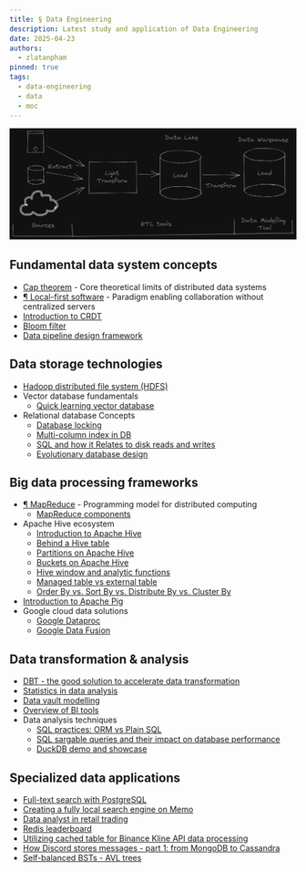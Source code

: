 ```yaml
---
title: § Data Engineering
description: Latest study and application of Data Engineering
date: 2025-04-23
authors:
  - zlatanpham
pinned: true
tags:
  - data-engineering
  - data
  - moc
---
```


![](assets/data-engineering-moc.webp)

## Fundamental data system concepts
- [Cap theorem](cap-theorem.md) - Core theoretical limits of distributed data systems
- [¶ Local-first software](local-first-software.md) - Paradigm enabling collaboration without centralized servers
- [Introduction to CRDT](introduction-to-crdt.md)
- [Bloom filter](bloom-filter.md)
- [Data pipeline design framework](data-pipeline-design-framework.md)

## Data storage technologies
- [Hadoop distributed file system (HDFS)](hadoop-distributed-file-system-hdfs.md)
- Vector database fundamentals
  - [Quick learning vector database](quick-learning-vector-database.md)
- Relational database Concepts
  - [Database locking](database-locking.md)
  - [Multi-column index in DB](202301191192-multi-column-index-in-db.md)
  - [SQL and how it Relates to disk reads and writes](sql-and-how-it-relates-to-disk-reads-and-writes.md)
  - [Evolutionary database design](evolutionary-database-design.md)

## Big data processing frameworks
- [¶ MapReduce](mapreduce.md) - Programming model for distributed computing
  - [MapReduce components](mapreduce-components.md)
- Apache Hive ecosystem
  - [Introduction to Apache Hive](introduction-to-apache-hive.md)
  - [Behind a Hive table](behind-a-hive-table.md)
  - [Partitions on Apache Hive](partitions-on-apache-hive.md)
  - [Buckets on Apache Hive](buckets-on-apache-hive.md)
  - [Hive window and analytic functions](hive-window-and-analytic-functions.md)
  - [Managed table vs external table](managed-table-vs-external-table.md)
  - [Order By vs. Sort By vs. Distribute By vs. Cluster By](order-by-vs-sort-by-vs-distribute-by-vs-cluster-by.md)
- [Introduction to Apache Pig](introduction-to-apache-pig.md)
- Google cloud data solutions
  - [Google Dataproc](google-dataproc.md)
  - [Google Data Fusion](google-data-fusion.md)

## Data transformation & analysis
- [DBT - the good solution to accelerate data transformation](dbt-the-good-solution-to-accelerate-data-transformation.md)
- [Statistics in data analysis](statistics-in-data-analysis.md)
- [Data vault modelling](data-vault-modelling.md)
- [Overview of BI tools](overview-of-bi-tools.md)
- Data analysis techniques
  - [SQL practices: ORM vs Plain SQL](sql-practices-orm-vs-plain-sql.md)
  - [SQL sargable queries and their impact on database performance](sql-sargable-queries-and-their-impact-on-database-performance.md)
  - [DuckDB demo and showcase](duckdb-demo-and-showcase.md)

## Specialized data applications
- [Full-text search with PostgreSQL](full-text-search-with-postgresql.md)
- [Creating a fully local search engine on Memo](creating-a-fully-local-search-engine-on-memo.md)
- [Data analyst in retail trading](data-analyst-in-retail-trading.md)
- [Redis leaderboard](redis-leaderboard.md)
- [Utilizing cached table for Binance Kline API data processing](utilizing-cached-table-for-binance-kline-api-data-processing.md)
- [How Discord stores messages - part 1: from MongoDB to Cassandra](how-discord-stores-messages-part-1-from-mongodb-to-cassandra.md)
- [Self-balanced BSTs - AVL trees](self-balanced-bsts-avl-trees.md)
